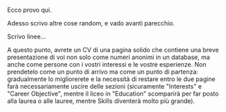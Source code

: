 Ecco provo qui.

Adesso scrivo altre cose random, e vado avanti parecchio.

Scrivo linee... 

A questo punto, avrete un CV di una pagina solido che contiene una breve presentazione di voi non solo come numeri anonimi in un database, ma anche come persone con i vostri interessi e le vostre esperienze. Non prendetelo come un punto di arrivo ma come un punto di partenza: gradualmente lo migliorerete e la necessità di restare entro le due pagine farà necessariamente uscire delle sezioni (sicuramente "Interests" e "Career Objective", mentre il liceo in "Education" scomparirà per far posto alla laurea o alle lauree, mentre Skills diventerà molto più grande).